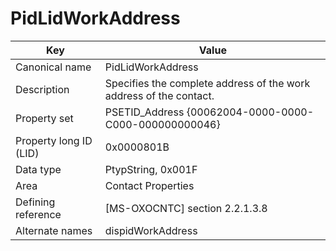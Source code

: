 # PidLidWorkAddress

| Key | Value |
|---|---|
| Canonical name | PidLidWorkAddress |
| Description | Specifies the complete address of the work address of the contact. |
| Property set | PSETID_Address {00062004-0000-0000-C000-000000000046} |
| Property long ID (LID) | 0x0000801B |
| Data type | PtypString, 0x001F |
| Area | Contact Properties |
| Defining reference | [MS-OXOCNTC] section 2.2.1.3.8 |
| Alternate names | dispidWorkAddress |
